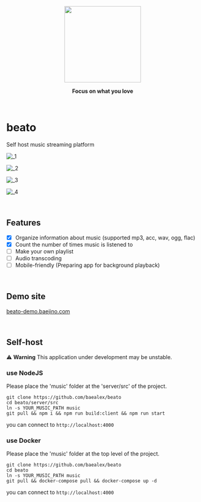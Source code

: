 
<p align="center">
    <a href="https://github.com/baealex/Cally/">
        <img width="200px" src="https://github.com/baealex/beato/assets/35596687/c96552c6-8a32-416c-a7be-274ee83a176d">
    </a>
</p>

<p align="center">
    <strong>Focus on what you love</strong>
</p>

<br>

# beato

Self host music streaming platform

![_1](https://github.com/baealex/beato/assets/35596687/c3a87af0-7d18-4dbc-93b1-364836c334fc)

![_2](https://github.com/baealex/beato/assets/35596687/141232fd-f81d-4d2c-8bce-8c94c40bbd30)

![_3](https://github.com/baealex/beato/assets/35596687/204d6a24-d0a5-45a3-91fd-3adebf887a10)

![_4](https://github.com/baealex/beato/assets/35596687/71c3c687-d003-48be-a632-8d6561b3e118)

<br>

## Features

- [x] Organize information about music (supported mp3, acc, wav, ogg, flac)
- [x] Count the number of times music is listened to
- [ ] Make your own playlist
- [ ] Audio transcoding
- [ ] Mobile-friendly (Preparing app for background playback)

<br>

## Demo site

[beato-demo.baejino.com](https://beato-demo.baejino.com/)

<br>

## Self-host

⚠️ **Warning** This application under development may be unstable.

### use NodeJS

Please place the 'music' folder at the 'server/src' of the project.

```
git clone https://github.com/baealex/beato
cd beato/server/src
ln -s YOUR_MUSIC_PATH music
git pull && npm i && npm run build:client && npm run start
```

you can connect to `http://localhost:4000`

### use Docker

Please place the 'music' folder at the top level of the project.

```
git clone https://github.com/baealex/beato
cd beato
ln -s YOUR_MUSIC_PATH music
git pull && docker-compose pull && docker-compose up -d
```

you can connect to `http://localhost:4000`
